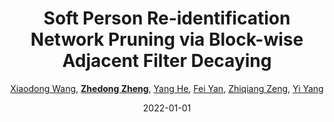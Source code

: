 ---
title: "Soft Person Re-identification Network Pruning via Block-wise Adjacent Filter Decaying"
collection: publications
permalink: /publication/Soft-Per2022
date: 2022-01-01
doi: 10.1109/TCYB.2021.3130047
keywords: 
venue: 'IEEE Transactions on Cybernetics'
paperurl: 'https://zdzheng.xyz/files/Wang_Soft.pdf'
author: '<a href="https://zdzheng.xyz/authors/Xiaodong-Wang" class="author">Xiaodong Wang</a>, <strong><a href="https://zdzheng.xyz/authors/Zhedong-Zheng" class="author">Zhedong Zheng</a></strong>, <a href="https://zdzheng.xyz/authors/Yang-He" class="author">Yang He</a>, <a href="https://zdzheng.xyz/authors/Fei-Yan" class="author">Fei Yan</a>, <a href="https://zdzheng.xyz/authors/Zhiqiang-Zeng" class="author">Zhiqiang Zeng</a>, <a href="https://zdzheng.xyz/authors/Yi-Yang" class="author">Yi Yang</a>'
sqlauthor: 'Xiaodong Wang, Zhedong Zheng, Yang He, Fei Yan, Zhiqiang Zeng, Yi Yang, '
citation: ' Xiaodong Wang,  Zhedong Zheng,  Yang He,  Fei Yan,  Zhiqiang Zeng,  Yi Yang, &quot;Soft Person Re-identification Network Pruning via Block-wise Adjacent Filter Decaying.&quot; IEEE Transactions on Cybernetics, 2022. DOI: 10.1109/TCYB.2021.3130047'
pub_year: '2022'
bib: >
    @article{wang2022soft,<br>author = "Wang, Xiaodong and Zheng, Zhedong and He, Yang and Yan, Fei and Zeng, Zhiqiang and Yang, Yi",<br>doi = "10.1109/TCYB.2021.3130047",<br>title = "Soft Person Re-identification Network Pruning via Block-wise Adjacent Filter Decaying",<br>journal = "IEEE Transactions on Cybernetics",<br>url = "https://zdzheng.xyz/files/Wang\_Soft.pdf",<br>year = "2022"
    }

---